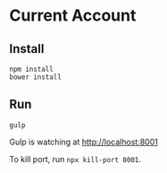 # Current Account

## Install

```
npm install
bower install
```

## Run

```
gulp
```

Gulp is watching at [http://localhost:8001](http://localhost:8001)

To kill port, run `npx kill-port 8001`.
